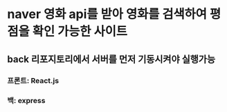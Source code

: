 # naver 영화 api를 받아 영화를 검색하여 평점을 확인 가능한 사이트

## back 리포지토리에서 서버를 먼저 기동시켜야 실행가능
### 프론트: React.js
### 백: express

